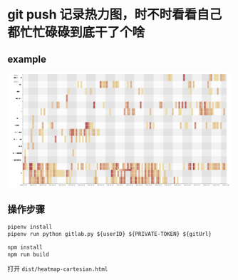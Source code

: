 # git push 记录热力图，时不时看看自己都忙忙碌碌到底干了个啥

## example
![heatMap](./img/heatMap.jpg)

## 操作步骤
```
pipenv install
pipenv run python gitlab.py ${userID} ${PRIVATE-TOKEN} ${gitUrl}
```

```
npm install
npm run build
```

打开 `dist/heatmap-cartesian.html` 
